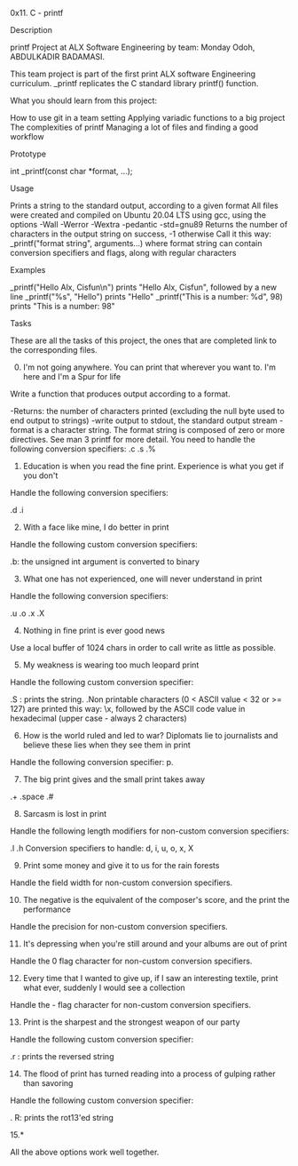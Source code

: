 0x11. C - printf

Description

printf Project at ALX Software Engineering by  team: Monday Odoh, ABDULKADIR BADAMASI.

This team project is part of the first print ALX software Engineering curriculum. _printf replicates the C standard library printf() function.

What you should learn from this project:

How to use git in a team setting
Applying variadic functions to a big project
The complexities of printf
Managing a lot of files and finding a good workflow 

Prototype

int _printf(const char *format, ...);

 Usage

Prints a string to the standard output, according to a given format
All files were created and compiled on Ubuntu 20.04 LTS using gcc, using the options -Wall -Werror -Wextra -pedantic -std=gnu89
Returns the number of characters in the output string on success, -1 otherwise
Call it this way: _printf("format string", arguments...) where format string can contain conversion specifiers and flags, along with regular characters

Examples

_printf("Hello Alx, Cisfun\n") prints "Hello Alx, Cisfun", followed by a new line
_printf("%s", "Hello") prints "Hello"
_printf("This is a number: %d", 98) prints "This is a number: 98"

Tasks

These are all the tasks of this project, the ones that are completed link to the corresponding files.

0. I'm not going anywhere. You can print that wherever you want to. I'm here and I'm a Spur for life

Write a function that produces output according to a format.

-Returns: the number of characters printed (excluding the null byte used to end output to strings)
-write output to stdout, the standard output stream
-format is a character string. The format string is composed of zero or more directives. See man 3 printf for more detail. You need to handle the following conversion specifiers:
.c
.s
.%

1. Education is when you read the fine print. Experience is what you get if you don't

Handle the following conversion specifiers:

.d
.i

2. With a face like mine, I do better in print

Handle the following custom conversion specifiers:

.b: the unsigned int argument is converted to binary

3. What one has not experienced, one will never understand in print

Handle the following conversion specifiers:

.u
.o
.x
.X

4. Nothing in fine print is ever good news

Use a local buffer of 1024 chars in order to call write as little as possible.

5. My weakness is wearing too much leopard print

Handle the following custom conversion specifier:

.S : prints the string.
.Non printable characters (0 < ASCII value < 32 or >= 127) are printed this way: \x, followed by the ASCII code value in hexadecimal (upper case - always 2 characters)

6. How is the world ruled and led to war? Diplomats lie to journalists and believe these lies when they see them in print


Handle the following conversion specifier: p.


7. The big print gives and the small print takes away


.+
.space
.#


8. Sarcasm is lost in print


Handle the following length modifiers for non-custom conversion specifiers:

.l
.h
Conversion specifiers to handle: d, i, u, o, x, X

9. Print some money and give it to us for the rain forests

Handle the field width for non-custom conversion specifiers.


10. The negative is the equivalent of the composer's score, and the print the performance

Handle the precision for non-custom conversion specifiers.


11. It's depressing when you're still around and your albums are out of print

Handle the 0 flag character for non-custom conversion specifiers.


12. Every time that I wanted to give up, if I saw an interesting textile, print what ever, suddenly I would see a collection


Handle the - flag character for non-custom conversion specifiers.



13. Print is the sharpest and the strongest weapon of our party


Handle the following custom conversion specifier:

.r : prints the reversed string

14. The flood of print has turned reading into a process of gulping rather than savoring


Handle the following custom conversion specifier:

. R: prints the rot13'ed string


15.*

All the above options work well together.

